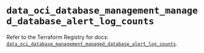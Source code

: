 # `data_oci_database_management_managed_database_alert_log_counts`

Refer to the Terraform Registry for docs: [`data_oci_database_management_managed_database_alert_log_counts`](https://registry.terraform.io/providers/hashicorp/oci/7.19.0/docs/data-sources/database_management_managed_database_alert_log_counts).
